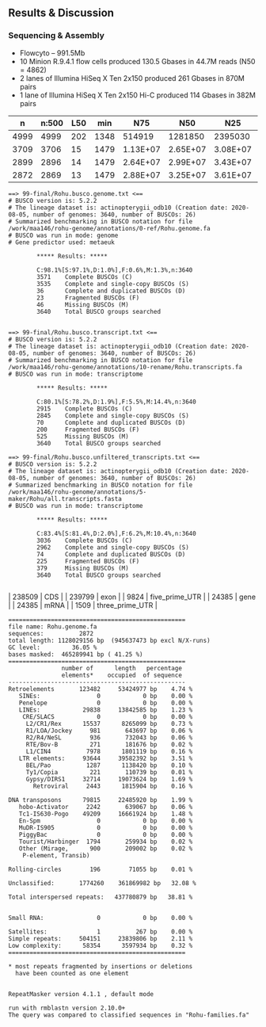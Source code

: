 ## Results & Discussion 

### Sequencing & Assembly 

 - Flowcyto – 991.5Mb 
 - 10 Minion R.9.4.1 flow cells produced 130.5 Gbases in 44.7M reads (N50 = 4862) 
 - 2 lanes of Illumina HiSeq X Ten 2x150 produced 261 Gbases in 870M pairs
 - 1 lane of Illumina HiSeq X Ten 2x150 Hi-C produced 114 Gbases in 382M pairs 

| n    | n:500 | L50 | min  | N75      | N50      | N25      | E-size   | max      | sum      | name    |
|------|-------|-----|------|----------|----------|----------|----------|----------|----------|---------|
| 4999 | 4999  | 202 | 1348 | 514919   | 1281850  | 2395030  | 1727184  | 7832582  | 9.43E+08 | wtdbg2  |
| 3709 | 3706  | 15  | 1479 | 1.13E+07 | 2.65E+07 | 3.08E+07 | 2.20E+07 | 3.79E+07 | 9.46E+08 | bionano |
| 2899 | 2896  | 14  | 1479 | 2.64E+07 | 2.99E+07 | 3.43E+07 | 2.69E+07 | 4.45E+07 | 9.46E+08 | hic     |
| 2872 | 2869  | 13  | 1479 | 2.88E+07 | 3.25E+07 | 3.61E+07 | 3.00E+07 | 4.53E+07 | 9.46E+08 | ragtag  |

```
==> 99-final/Rohu.busco.genome.txt <== 
# BUSCO version is: 5.2.2  
# The lineage dataset is: actinopterygii_odb10 (Creation date: 2020-08-05, number of genomes: 3640, number of BUSCOs: 26) 
# Summarized benchmarking in BUSCO notation for file /work/maa146/rohu-genome/annotations/0-ref/Rohu.genome.fa 
# BUSCO was run in mode: genome 
# Gene predictor used: metaeuk 
  
        ***** Results: ***** 
  
        C:98.1%[S:97.1%,D:1.0%],F:0.6%,M:1.3%,n:3640        
        3571    Complete BUSCOs (C)                         
        3535    Complete and single-copy BUSCOs (S)         
        36      Complete and duplicated BUSCOs (D)          
        23      Fragmented BUSCOs (F)                       
        46      Missing BUSCOs (M)                          
        3640    Total BUSCO groups searched                 
  
```

```
==> 99-final/Rohu.busco.transcript.txt <== 
# BUSCO version is: 5.2.2  
# The lineage dataset is: actinopterygii_odb10 (Creation date: 2020-08-05, number of genomes: 3640, number of BUSCOs: 26) 
# Summarized benchmarking in BUSCO notation for file /work/maa146/rohu-genome/annotations/10-rename/Rohu.transcripts.fa 
# BUSCO was run in mode: transcriptome 
  
        ***** Results: ***** 
  
        C:80.1%[S:78.2%,D:1.9%],F:5.5%,M:14.4%,n:3640       
        2915    Complete BUSCOs (C)                         
        2845    Complete and single-copy BUSCOs (S)         
        70      Complete and duplicated BUSCOs (D)          
        200     Fragmented BUSCOs (F)                       
        525     Missing BUSCOs (M)                          
        3640    Total BUSCO groups searched                 

```

```
==> 99-final/Rohu.busco.unfiltered_transcripts.txt <== 
# BUSCO version is: 5.2.2  
# The lineage dataset is: actinopterygii_odb10 (Creation date: 2020-08-05, number of genomes: 3640, number of BUSCOs: 26) 
# Summarized benchmarking in BUSCO notation for file /work/maa146/rohu-genome/annotations/5-maker/Rohu/all.transcripts.fasta 
# BUSCO was run in mode: transcriptome 
  
        ***** Results: ***** 
  
        C:83.4%[S:81.4%,D:2.0%],F:6.2%,M:10.4%,n:3640       
        3036    Complete BUSCOs (C)                         
        2962    Complete and single-copy BUSCOs (S)         
        74      Complete and duplicated BUSCOs (D)          
        225     Fragmented BUSCOs (F)                       
        379     Missing BUSCOs (M)                          
        3640    Total BUSCO groups searched                 
  
```

 
| 238509 | CDS              |
| 239799 | exon             |
| 9824   | five_prime_UTR   |
| 24385  | gene             |
| 24385  | mRNA             |
| 1509   | three_prime_UTR  |
 
```
================================================== 
file name: Rohu.genome.fa            
sequences:          2872 
total length: 1128029156 bp  (945637473 bp excl N/X-runs) 
GC level:         36.05 % 
bases masked:  465289941 bp ( 41.25 %) 
================================================== 
               number of      length   percentage 
               elements*    occupied  of sequence 
-------------------------------------------------- 
Retroelements       123482     53424977 bp    4.74 % 
   SINEs:                0            0 bp    0.00 % 
   Penelope              0            0 bp    0.00 % 
   LINEs:            29838     13842585 bp    1.23 % 
    CRE/SLACS            0            0 bp    0.00 % 
     L2/CR1/Rex      15537      8265099 bp    0.73 % 
     R1/LOA/Jockey     981       643697 bp    0.06 % 
     R2/R4/NeSL        936       732043 bp    0.06 % 
     RTE/Bov-B         271       181676 bp    0.02 % 
     L1/CIN4          7978      1801119 bp    0.16 % 
   LTR elements:     93644     39582392 bp    3.51 % 
     BEL/Pao          1287      1138420 bp    0.10 % 
     Ty1/Copia         221       110739 bp    0.01 % 
     Gypsy/DIRS1     32714     19073624 bp    1.69 % 
       Retroviral     2443      1815904 bp    0.16 % 
  
DNA transposons      79815     22485920 bp    1.99 % 
   hobo-Activator     2242       639067 bp    0.06 % 
   Tc1-IS630-Pogo    49209     16661924 bp    1.48 % 
   En-Spm                0            0 bp    0.00 % 
   MuDR-IS905            0            0 bp    0.00 % 
   PiggyBac              0            0 bp    0.00 % 
   Tourist/Harbinger  1794       259934 bp    0.02 % 
   Other (Mirage,      900       209002 bp    0.02 % 
    P-element, Transib) 
  
Rolling-circles        196        71055 bp    0.01 % 
  
Unclassified:       1774260    361869982 bp   32.08 % 
  
Total interspersed repeats:   437780879 bp   38.81 % 
  
  
Small RNA:               0            0 bp    0.00 % 
  
Satellites:              1          267 bp    0.00 % 
Simple repeats:     504151     23839806 bp    2.11 % 
Low complexity:      58354      3597934 bp    0.32 % 
================================================== 
  
* most repeats fragmented by insertions or deletions 
  have been counted as one element 
                                                       
  
RepeatMasker version 4.1.1 , default mode 
                                         
run with rmblastn version 2.10.0+ 
The query was compared to classified sequences in "Rohu-families.fa" 
 
```
